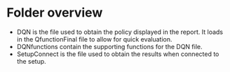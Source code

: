 # Folder overview

- DQN is the file used to obtain the policy displayed in the report. It loads in the QfunctionFinal file to allow for quick evaluation.
- DQNfunctions contain the supporting functions for the DQN file.
- SetupConnect is the file used to obtain the results when connected to the setup.